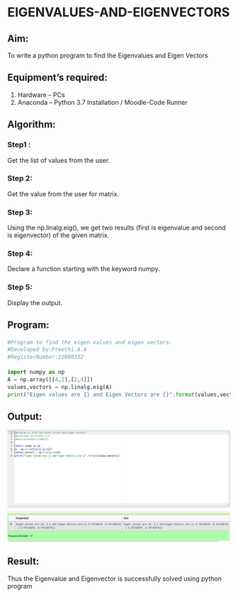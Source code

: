 # EIGENVALUES-AND-EIGENVECTORS

## Aim:

To write a python program to find the Eigenvalues and Eigen Vectors

## Equipment’s required:

1. 	Hardware – PCs
2. 	Anaconda – Python 3.7 Installation / Moodle-Code Runner

## Algorithm:

### Step1 : 
Get the list of values from the user.
### Step 2: 
Get the value from the user for matrix.
### Step 3:
 Using the np.linalg.eig(),  we get two results (first is eigenvalue and second is eigenvector) of the given matrix.
### Step 4: 
Declare a function starting with the keyword numpy.
### Step 5:
Display the output.
## Program:
```python
#Program to find the eigen values and eigen vectors.
#Developed by:Preethi.A.A
#RegisterNumber:22008332

import numpy as np
A = np.array([[4,2],[2,4]])
values,vectors = np.linalg.eig(A)
print("Eigen values are {} and Eigen Vectors are {}".format(values,vectors))
```
## Output:
![](./Eigen%20values%20and%20eigen%20vectors.png)
## Result:
Thus the Eigenvalue and Eigenvector is successfully solved using python program
